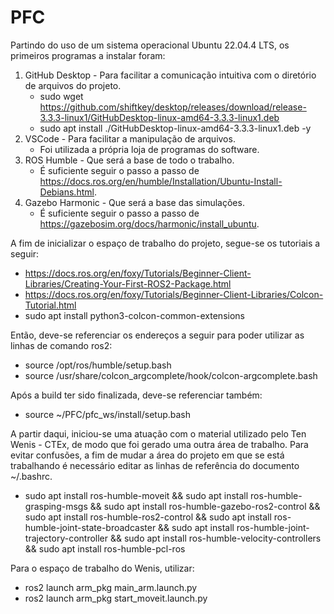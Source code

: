 # PFC

Partindo do uso de um sistema operacional Ubuntu 22.04.4 LTS, os primeiros programas a instalar foram:
1. GitHub Desktop - Para facilitar a comunicação intuitiva com o diretório de arquivos do projeto.
   - sudo wget https://github.com/shiftkey/desktop/releases/download/release-3.3.3-linux1/GitHubDesktop-linux-amd64-3.3.3-linux1.deb
   - sudo apt install ./GitHubDesktop-linux-amd64-3.3.3-linux1.deb -y
2. VSCode - Para facilitar a manipulação de arquivos.
   - Foi utilizada a própria loja de programas do software.
3. ROS Humble - Que será a base de todo o trabalho.
   - É suficiente seguir o passo a passo de https://docs.ros.org/en/humble/Installation/Ubuntu-Install-Debians.html.
4. Gazebo Harmonic - Que será a base das simulações.
   - É suficiente seguir o passo a passo de https://gazebosim.org/docs/harmonic/install_ubuntu.
  
A fim de inicializar o espaço de trabalho do projeto, segue-se os tutoriais a seguir:
- https://docs.ros.org/en/foxy/Tutorials/Beginner-Client-Libraries/Creating-Your-First-ROS2-Package.html
- https://docs.ros.org/en/foxy/Tutorials/Beginner-Client-Libraries/Colcon-Tutorial.html
- sudo apt install python3-colcon-common-extensions

Então, deve-se referenciar os endereços a seguir para poder utilizar as linhas de comando ros2:
- source /opt/ros/humble/setup.bash
- source /usr/share/colcon_argcomplete/hook/colcon-argcomplete.bash

Após a build ter sido finalizada, deve-se referenciar também:
- source ~/PFC/pfc_ws/install/setup.bash

A partir daqui, iniciou-se uma atuação com o material utilizado pelo Ten Wenis - CTEx, de modo que foi gerado uma outra área de trabalho. Para evitar confusões, a fim de mudar a área do projeto em que se está trabalhando é necessário editar as linhas de referência do documento ~/.bashrc.
- sudo apt install ros-humble-moveit && sudo apt install ros-humble-grasping-msgs && sudo apt install ros-humble-gazebo-ros2-control && sudo apt install ros-humble-ros2-control && sudo apt install ros-humble-joint-state-broadcaster && sudo apt install ros-humble-joint-trajectory-controller && sudo apt install ros-humble-velocity-controllers && sudo apt install ros-humble-pcl-ros

Para o espaço de trabalho do Wenis, utilizar:
- ros2 launch arm_pkg main_arm.launch.py
- ros2 launch arm_pkg start_moveit.launch.py





